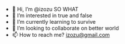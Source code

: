 - 👋 Hi, I’m @izozu SO WHAT
- 👀 I’m interested in true and false
- 🌱 I’m currently learning to survive
- 💞️ I’m looking to collaborate on better world
- 📫 How to reach me? izozu@gmail.com
